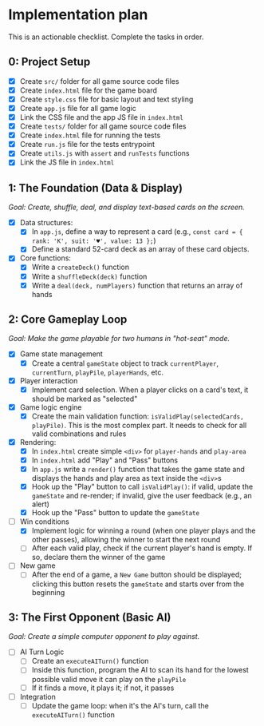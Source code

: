 # Implementation plan

This is an actionable checklist. Complete the tasks in order.

## 0: Project Setup

- [x] Create `src/` folder for all game source code files
- [x] Create `index.html` file for the game board
- [x] Create `style.css` file for basic layout and text styling
- [x] Create `app.js` file for all game logic
- [x] Link the CSS file and the app JS file in `index.html`
- [x] Create `tests/` folder for all game source code files
- [x] Create `index.html` file for running the tests
- [x] Create `run.js` file for the tests entrypoint
- [x] Create `utils.js` with `assert` and `runTests` functions
- [x] Link the JS file in `index.html`

## 1: The Foundation (Data & Display)

_Goal: Create, shuffle, deal, and display text-based cards on the screen._

- [x] Data structures:
  - [x] In `app.js`, define a way to represent a card (e.g., `const card = { rank: 'K', suit: '♥', value: 13 };`)
  - [x] Define a standard 52-card deck as an array of these card objects.
- [x] Core functions:
  - [x] Write a `createDeck()` function
  - [x] Write a `shuffleDeck(deck)` function
  - [x] Write a `deal(deck, numPlayers)` function that returns an array of hands

## 2: Core Gameplay Loop

_Goal: Make the game playable for two humans in "hot-seat" mode._

- [x] Game state management
  - [x] Create a central `gameState` object to track `currentPlayer`, `currentTurn`, `playPile`, `playerHands`, etc.
- [x] Player interaction
  - [x] Implement card selection. When a player clicks on a card's text, it should be marked as "selected"
- [x] Game logic engine
  - [x] Create the main validation function: `isValidPlay(selectedCards, playPile)`. This is the most complex part. It needs to check for all valid combinations and rules
- [x] Rendering:
  - [x] In `index.html` create simple `<div>` for `player-hands` and `play-area`
  - [x] In `index.html` add "Play" and "Pass" buttons
  - [x] In `app.js` write a `render()` function that takes the game state and displays the hands and play area as text inside the `<div>`s
  - [x] Hook up the "Play" button to call `isValidPlay()`: if valid, update the `gameState` and re-render; if invalid, give the user feedback (e.g., an alert)
  - [x] Hook up the "Pass" button to update the `gameState`
- [ ] Win conditions
  - [x] Implement logic for winning a round (when one player plays and the other passes), allowing the winner to start the next round
  - [ ] After each valid play, check if the current player's hand is empty. If so, declare them the winner of the game
- [ ] New game
  - [ ] After the end of a game, a `New Game` button should be displayed; clicking this button resets the `gameState` and starts over from the beginning

## 3: The First Opponent (Basic AI)

_Goal: Create a simple computer opponent to play against._

- [ ] AI Turn Logic
  - [ ] Create an `executeAITurn()` function
  - [ ] Inside this function, program the AI to scan its hand for the lowest possible valid move it can play on the `playPile`
  - [ ] If it finds a move, it plays it; if not, it passes
- [ ] Integration
  - [ ] Update the game loop: when it's the AI's turn, call the `executeAITurn()` function
